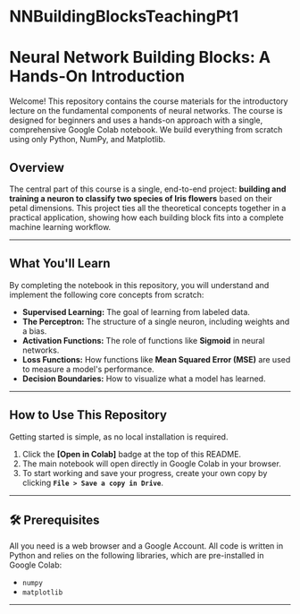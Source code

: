 # NNBuildingBlocksTeachingPt1

# Neural Network Building Blocks: A Hands-On Introduction 

Welcome! This repository contains the course materials for the introductory lecture on the fundamental components of neural networks. The course is designed for beginners and uses a hands-on approach with a single, comprehensive Google Colab notebook. We build everything from scratch using only Python, NumPy, and Matplotlib.

## Overview

The central part of this course is a single, end-to-end project: **building and training a neuron to classify two species of Iris flowers** based on their petal dimensions. This project ties all the theoretical concepts together in a practical application, showing how each building block fits into a complete machine learning workflow.

---

## What You'll Learn

By completing the notebook in this repository, you will understand and implement the following core concepts from scratch:

-   **Supervised Learning:** The goal of learning from labeled data.
-   **The Perceptron:** The structure of a single neuron, including weights and a bias.
-   **Activation Functions:** The role of functions like **Sigmoid** in neural networks.
-   **Loss Functions:** How functions like **Mean Squared Error (MSE)** are used to measure a model's performance.
-   **Decision Boundaries:** How to visualize what a model has learned.

---

## How to Use This Repository

Getting started is simple, as no local installation is required.

1.  Click the **[Open in Colab]** badge at the top of this README.
2.  The main notebook will open directly in Google Colab in your browser.
3.  To start working and save your progress, create your own copy by clicking **`File > Save a copy in Drive`**.

---

## 🛠️ Prerequisites

All you need is a web browser and a Google Account. All code is written in Python and relies on the following libraries, which are pre-installed in Google Colab:
-   `numpy`
-   `matplotlib`

---
